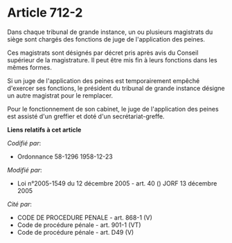 # Article 712-2

Dans chaque tribunal de grande instance, un ou plusieurs magistrats du siège sont chargés des fonctions de juge de
l'application des peines.

Ces magistrats sont désignés par décret pris après avis du Conseil supérieur de la magistrature. Il peut être mis fin à leurs
fonctions dans les mêmes formes.

Si un juge de l'application des peines est temporairement empêché d'exercer ses fonctions, le président du tribunal de grande
instance désigne un autre magistrat pour le remplacer.

Pour le fonctionnement de son cabinet, le juge de l'application des peines est assisté d'un greffier et doté d'un
secrétariat-greffe.

**Liens relatifs à cet article**

_Codifié par_:

  - Ordonnance 58-1296 1958-12-23

_Modifié par_:

  - Loi n°2005-1549 du 12 décembre 2005 - art. 40 () JORF 13 décembre 2005

_Cité par_:

  - CODE DE PROCEDURE PENALE - art. 868-1 (V)
  - Code de procédure pénale - art. 901-1 (VT)
  - Code de procédure pénale - art. D49 (V)

